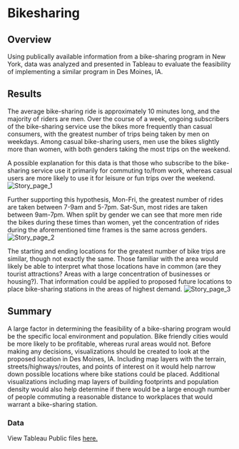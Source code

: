 # Bikesharing

## Overview
Using publically available information from a bike-sharing program in New York, data was analyzed and presented in Tableau to evaluate the feasibility of implementing a similar program in Des Moines, IA.

## Results

The average bike-sharing ride is approximately 10 minutes long, and the majority of riders are men. Over the course of a week, ongoing subscribers of the bike-sharing service use the bikes more frequently than casual consumers, with the greatest number of trips being taken by men on weekdays. Among casual bike-sharing users, men use the bikes slightly more than women, with both genders taking the most trips on the weekend.

A possible explanation for this data is that those who subscribe to the bike-sharing service use it primarily for commuting to/from work, whereas casual users are more likely to use it for leisure or fun trips over the weekend.
![Story_page_1](https://user-images.githubusercontent.com/111674383/209028060-8c304f5a-b104-439b-97ee-3430e24689f4.jpg)

Further supporting this hypothesis, Mon-Fri, the greatest number of rides are taken between 7-9am and 5-7pm. Sat-Sun, most rides are taken between 9am-7pm. When split by gender we can see that more men ride the bikes during these times than women, yet the concentration of rides during the aforementioned time frames is the same across genders.
![Story_page_2](https://user-images.githubusercontent.com/111674383/209028155-fcb1afa6-bd5b-4e6e-864f-0240f38c22b0.jpg)

The starting and ending locations for the greatest number of bike trips are similar, though not exactly the same. Those familiar with the area would likely be able to interpret what those locations have in common (are they tourist attractions? Areas with a large concentration of businesses or housing?). That information could be applied to proposed future locations to place bike-sharing stations in the areas of highest demand.
![Story_page_3](https://user-images.githubusercontent.com/111674383/209028201-b2f0be3b-df94-42e7-bca0-eb1647cbaedb.jpg)

## Summary

A large factor in determining the feasibility of a bike-sharing program would be the specific local environment and population. Bike friendly cities would be more likely to be profitable, whereas rural areas would not. Before making any decisions, visualizations should be created to look at the proposed location in Des Moines, IA. Including map layers with the terrain, streets/highways/routes, and points of interest on it would help narrow down possible locations where bike stations could be placed. Additional visualizations including map layers of building footprints and population density would also help determine if there would be a large enough number of people commuting a reasonable distance to workplaces that would warrant a bike-sharing station.

### Data
View Tableau Public files [here.](https://public.tableau.com/app/profile/carolyn.allen.russell/viz/bikesharing_16710599104580/BikesharingS?publish=yes "link to dashboard")
